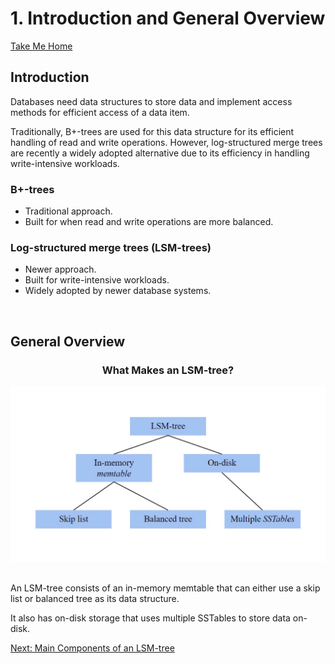 # 1. Introduction and General Overview
[Take Me Home](README.md)
<br>

## Introduction

Databases need data structures to store data and implement access methods for efficient access of a data item.

Traditionally, B+-trees are used for this data structure for its efficient handling of read and write operations. However, log-structured merge trees are recently a widely adopted alternative due to its efficiency in handling write-intensive workloads.

### B+-trees
-   Traditional approach.
-	Built for when read and write operations are more balanced.

### Log-structured merge trees (LSM-trees)
-	Newer approach.
-	Built for write-intensive workloads.
-	Widely adopted by newer database systems.

<br>

## General Overview

<div align=center>
    <h3>What Makes an LSM-tree?</h3>
    <img src="pictures/lsm_overview.svg" alt="LSM Overview" width="700">
</div>

<br>

An LSM-tree consists of an in-memory memtable that can either use a skip list or balanced tree as its data structure.

It also has on-disk storage that uses multiple SSTables to store data on-disk.

[Next: Main Components of an LSM-tree](02_main_components.md)

<br>